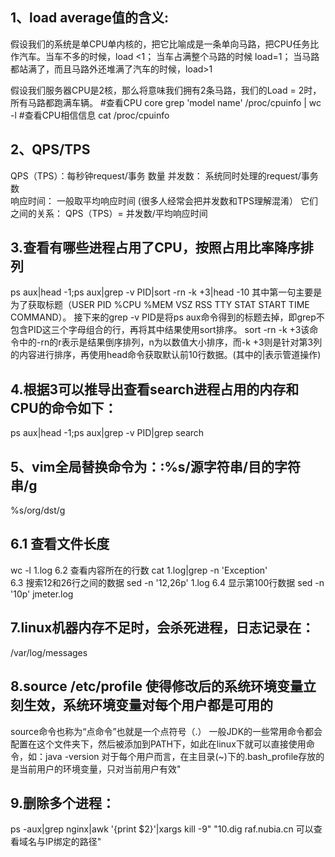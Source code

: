 ## 1、load average值的含义:
假设我们的系统是单CPU单内核的，把它比喻成是一条单向马路，把CPU任务比作汽车。当车不多的时候，load <1；
当车占满整个马路的时候 load=1；
当马路都站满了，而且马路外还堆满了汽车的时候，load>1

假设我们服务器CPU是2核，那么将意味我们拥有2条马路，我们的Load = 2时，所有马路都跑满车辆。
#查看CPU core 
grep 'model name' /proc/cpuinfo | wc -l
#查看CPU相信信息
cat /proc/cpuinfo
## 2、QPS/TPS
QPS（TPS）：每秒钟request/事务 数量
并发数： 系统同时处理的request/事务数        
响应时间：  一般取平均响应时间
(很多人经常会把并发数和TPS理解混淆）
它们之间的关系：
QPS（TPS）= 并发数/平均响应时间
## 3.查看有哪些进程占用了CPU，按照占用比率降序排列
ps aux|head -1;ps aux|grep -v PID|sort -rn -k +3|head -10
其中第一句主要是为了获取标题（USER PID %CPU %MEM VSZ RSS TTY STAT START TIME COMMAND）。
接下来的grep -v PID是将ps aux命令得到的标题去掉，即grep不包含PID这三个字母组合的行，再将其中结果使用sort排序。
sort -rn -k +3该命令中的-rn的r表示是结果倒序排列，n为以数值大小排序，而-k +3则是针对第3列的内容进行排序，再使用head命令获取默认前10行数据。(其中的|表示管道操作)

## 4.根据3可以推导出查看search进程占用的内存和CPU的命令如下：
ps aux|head -1;ps aux|grep -v PID|grep search

## 5、vim全局替换命令为：:%s/源字符串/目的字符串/g
  %s/org/dst/g
  
## 6.1 查看文件长度
   wc -l 1.log
6.2 查看内容所在的行数
cat 1.log|grep -n 'Exception'  
6.3 搜索12和26行之间的数据
sed -n '12,26p' 1.log
6.4 显示第100行数据
sed -n '10p' jmeter.log

## 7.linux机器内存不足时，会杀死进程，日志记录在：
/var/log/messages

## 8.source /etc/profile   使得修改后的系统环境变量立刻生效，系统环境变量对每个用户都是可用的
  source命令也称为“点命令”也就是一个点符号（.）
  一般JDK的一些常用命令都会配置在这个文件夹下，然后被添加到PATH下，如此在linux下就可以直接使用命令，如：java -version
  对于每个用户而言，在主目录(~)下的.bash_profile存放的是当前用户的环境变量，只对当前用户有效"
## 9.删除多个进程：
ps -aux|grep nginx|awk '{print $2}'|xargs kill -9"
"10.dig raf.nubia.cn
可以查看域名与IP绑定的路径"
